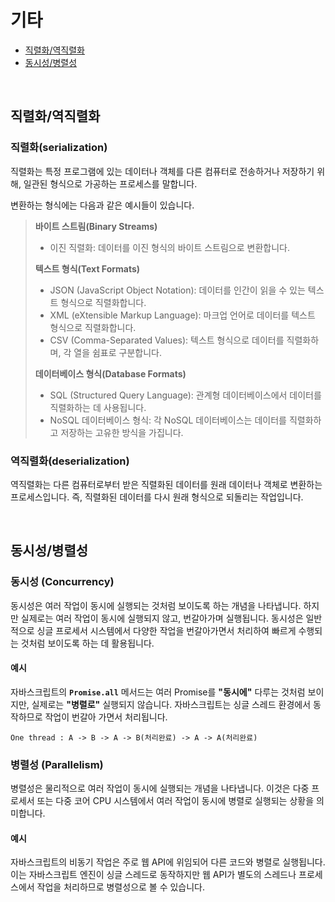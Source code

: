 # 기타

- [직렬화/역직렬화](#직렬화역직렬화)
- [동시성/병렬성](#동시성병렬성)

<br>

## 직렬화/역직렬화

### 직렬화(serialization)

직렬화는 특정 프로그램에 있는 데이터나 객체를 다른 컴퓨터로 전송하거나 저장하기 위해, 일관된 형식으로 가공하는 프로세스를 말합니다.

변환하는 형식에는 다음과 같은 예시들이 있습니다.

> **바이트 스트림(Binary Streams)**
>
> - 이진 직렬화: 데이터를 이진 형식의 바이트 스트림으로 변환합니다.
>
> **텍스트 형식(Text Formats)**
>
> - JSON (JavaScript Object Notation): 데이터를 인간이 읽을 수 있는 텍스트 형식으로 직렬화합니다.
> - XML (eXtensible Markup Language): 마크업 언어로 데이터를 텍스트 형식으로 직렬화합니다.
> - CSV (Comma-Separated Values): 텍스트 형식으로 데이터를 직렬화하며, 각 열을 쉼표로 구분합니다.
>
> **데이터베이스 형식(Database Formats)**
>
> - SQL (Structured Query Language): 관계형 데이터베이스에서 데이터를 직렬화하는 데 사용됩니다.
> - NoSQL 데이터베이스 형식: 각 NoSQL 데이터베이스는 데이터를 직렬화하고 저장하는 고유한 방식을 가집니다.

### 역직렬화(deserialization)

역직렬화는 다른 컴퓨터로부터 받은 직렬화된 데이터를 원래 데이터나 객체로 변환하는 프로세스입니다. 즉, 직렬화된 데이터를 다시 원래 형식으로 되돌리는 작업입니다.

<br>

## 동시성/병렬성

### **동시성 (Concurrency)**

동시성은 여러 작업이 동시에 실행되는 것처럼 보이도록 하는 개념을 나타냅니다. 하지만 실제로는 여러 작업이 동시에 실행되지 않고, 번갈아가며 실행됩니다. 동시성은 일반적으로 싱글 프로세서 시스템에서 다양한 작업을 번갈아가면서 처리하여 빠르게 수행되는 것처럼 보이도록 하는 데 활용됩니다.

#### **예시**

자바스크립트의 **`Promise.all`** 메서드는 여러 Promise를 **"동시에"** 다루는 것처럼 보이지만, 실제로는 **"병렬로"** 실행되지 않습니다. 자바스크립트는 싱글 스레드 환경에서 동작하므로 작업이 번갈아 가면서 처리됩니다.

```text
One thread : A -> B -> A -> B(처리완료) -> A -> A(처리완료)
```

### **병렬성 (Parallelism)**

병렬성은 물리적으로 여러 작업이 동시에 실행되는 개념을 나타냅니다. 이것은 다중 프로세서 또는 다중 코어 CPU 시스템에서 여러 작업이 동시에 병렬로 실행되는 상황을 의미합니다.

#### **예시**

자바스크립트의 비동기 작업은 주로 웹 API에 위임되어 다른 코드와 병렬로 실행됩니다. 이는 자바스크립트 엔진이 싱글 스레드로 동작하지만 웹 API가 별도의 스레드나 프로세스에서 작업을 처리하므로 병렬성으로 볼 수 있습니다.
